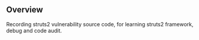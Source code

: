 ## Overview

Recording struts2 vulnerability source code, for learning struts2 framework, debug and code audit.
